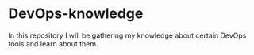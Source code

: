 # DevOps-knowledge
In this repository I will be gathering my knowledge about certain DevOps tools and learn about them.
